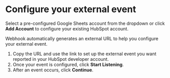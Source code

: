 # Configure your external event

Select a pre-configured Google Sheets account from the dropdown or click **Add Account** to configure your existing HubSpot account.

Webhook automatically generates an external URL to help you configure your external event.

1. Copy the URL and use the link to set up the external event you want reported in your HubSpot developer account.
2. Once your event is configured, click **Start Listening**.
3. After an event occurs, click **Continue**.
